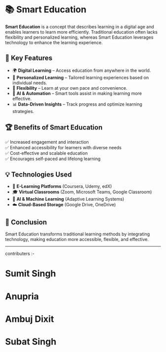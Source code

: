 # 📚 Smart Education

**Smart Education** is a concept that describes learning in a digital age and enables learners to learn more efficiently. Traditional education often lacks flexibility and personalized learning, whereas Smart Education leverages technology to enhance the learning experience.

## 🚀 Key Features

- 🌍 **Digital Learning** – Access education from anywhere in the world.
- 🎯 **Personalized Learning** – Tailored learning experiences based on individual needs.
- 🔄 **Flexibility** – Learn at your own pace and convenience.
- 🤖 **AI & Automation** – Smart tools assist in making learning more effective.
- 📊 **Data-Driven Insights** – Track progress and optimize learning strategies.

## 🏆 Benefits of Smart Education

✅ Increased engagement and interaction  
✅ Enhanced accessibility for learners with diverse needs  
✅ Cost-effective and scalable education  
✅ Encourages self-paced and lifelong learning  

## 💡 Technologies Used

- 📱 **E-Learning Platforms** (Coursera, Udemy, edX)  
- 🎓 **Virtual Classrooms** (Zoom, Microsoft Teams, Google Classroom)  
- 🤖 **AI & Machine Learning** (Adaptive Learning Systems)  
- ☁️ **Cloud-Based Storage** (Google Drive, OneDrive)  

## 📌 Conclusion

Smart Education transforms traditional learning methods by integrating technology, making education more accessible, flexible, and effective.  

---
contributers :-

# Sumit Singh
# Anupria
# Ambuj Dixit
# Subat Singh
